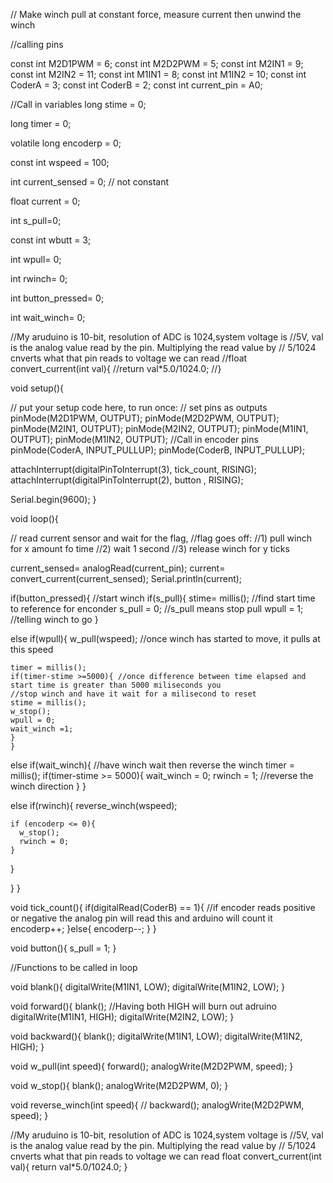 // Make winch pull at constant force, measure current then unwind the winch



//calling pins

const int M2D1PWM = 6;
const int M2D2PWM = 5;
const int M2IN1 = 9;
const int M2IN2 = 11;
const int M1IN1 = 8;
const int M1IN2 = 10;
const int CoderA = 3;
const int CoderB = 2;
const int current_pin = A0;

//Call in variables
long stime = 0;

long timer = 0;

volatile long encoderp = 0;

const int wspeed = 100;

int current_sensed = 0; // not constant

float current = 0;

int s_pull=0;

const int wbutt = 3;

int wpull= 0;

int rwinch= 0;

int button_pressed= 0;

int wait_winch= 0;


//My aruduino is 10-bit, resolution of ADC is 1024,system voltage is 
//5V, val is the analog value read by the pin. Multiplying the read value by 
// 5/1024 cnverts what that pin reads to voltage we can read
//float convert_current(int val){
  //return val*5.0/1024.0;
//}

void setup(){
  
  // put your setup code here, to run once:
// set pins as outputs
pinMode(M2D1PWM, OUTPUT);
pinMode(M2D2PWM, OUTPUT);
pinMode(M2IN1, OUTPUT);
pinMode(M2IN2, OUTPUT);
pinMode(M1IN1, OUTPUT);
pinMode(M1IN2, OUTPUT);
//Call in encoder pins
pinMode(CoderA, INPUT_PULLUP);
pinMode(CoderB, INPUT_PULLUP);

attachInterrupt(digitalPinToInterrupt(3), tick_count, RISING);
attachInterrupt(digitalPinToInterrupt(2), button , RISING);

Serial.begin(9600);
}

void loop(){

 // read current sensor and wait for the flag, 
 //flag goes off:
 //1) pull winch for x amount fo time
 //2) wait 1 second
 //3) release winch for y ticks
 
current_sensed= analogRead(current_pin);
current= convert_current(current_sensed);
Serial.println(current);

if(button_pressed){
//start winch
  if(s_pull){
    stime= millis(); //find start time to reference for enconder
    s_pull = 0; //s_pull means stop pull
    wpull = 1; //telling winch to go
  }
  
  else if(wpull){
    w_pull(wspeed); //once winch has started to move, it pulls at this speed

    timer = millis();
    if(timer-stime >=5000){ //once difference between time elapsed and start time is greater than 5000 miliseconds you 
    //stop winch and have it wait for a milisecond to reset
    stime = millis();
    w_stop();
    wpull = 0;
    wait_winch =1;  
    }
    }
  else if(wait_winch){ //have winch wait then reverse the winch 
    timer = millis();
    if(timer-stime >= 5000){
      wait_winch = 0;
      rwinch = 1; //reverse the winch direction
    }
  }
  
 else if(rwinch){
 reverse_winch(wspeed);

    if (encoderp <= 0){
      w_stop();
      rwinch = 0;
    }
  }
  
 }
}

void tick_count(){
  if(digitalRead(CoderB) == 1){  //if encoder reads positive or negative the analog pin will read this and arduino will count it
    encoderp++;
  }else{
    encoderp--;
  }
}

void button(){
  s_pull = 1;
}

//Functions to be called in loop

void blank(){
  digitalWrite(M1IN1, LOW);
  digitalWrite(M1IN2, LOW);
}

void forward(){
  blank();
  //Having both HIGH will burn out adruino
  digitalWrite(M1IN1, HIGH);
  digitalWrite(M2IN2, LOW);
}

void backward(){
  blank();
  digitalWrite(M1IN1, LOW);
  digitalWrite(M1IN2, HIGH);
}

void w_pull(int speed){
  forward();
  analogWrite(M2D2PWM, speed);
}

void w_stop(){
  blank();
  analogWrite(M2D2PWM, 0);
}

void reverse_winch(int speed){ //
  backward();
analogWrite(M2D2PWM, speed);
}
  



//My aruduino is 10-bit, resolution of ADC is 1024,system voltage is 
//5V, val is the analog value read by the pin. Multiplying the read value by 
// 5/1024 cnverts what that pin reads to voltage we can read
float convert_current(int val){
  return val*5.0/1024.0;
}
 
